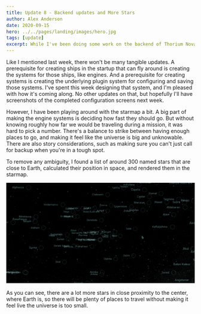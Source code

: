 ```yaml
---
title: Update 8 - Backend updates and More Stars
author: Alex Anderson
date: 2020-09-15
hero: ../../pages/landing/images/hero.jpg
tags: [update]
excerpt: While I've been doing some work on the backend of Thorium Nova, I wanted to see what would happen if I added a bunch of stars.
---
```


Like I mentioned last week, there won't be many tangible updates. A prerequisite for creating ships in the startup that can fly around is creating the systems for those ships, like engines. And a prerequisite for creating systems is creating the underlying plugin system for configuring and saving those systems. I've spent this week designing that system, and I'm pleased with how it's coming along. No other updates on that, but hopefully I'll have screenshots of the completed configuration screens next week.

However, I have been playing around with the starmap a bit. A big part of making the engine systems is deciding how fast they should go. But without knowing roughly how far we would be traveling during a mission, it was hard to pick a number. There's a balance to strike between having enough places to go, and making it feel like the universe is big and unknowable. There are also story considerations, such as making sure you can't just call for backup when you're in a tough spot.

To remove any ambiguity, I found a list of around 300 named stars that are close to Earth, calculated their position in space, and rendered them in the starmap.

![Stars](images/stars.gif)

As you can see, there are a lot more stars in close proximity to the center, where Earth is, so there will be plenty of places to travel without making it feel live the universe is too small.
